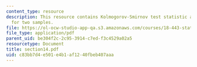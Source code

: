 ```yaml
---
content_type: resource
description: This resource contains Kolmogorov-Smirnov test statistic and KS test
  for two samples.
file: https://ol-ocw-studio-app-qa.s3.amazonaws.com/courses/18-443-statistics-for-applications-fall-2006/c83bb7d4e501e4b1af1240fbeb407aaa_section14.pdf
file_type: application/pdf
parent_uid: be304f2c-2c95-3914-c7ed-f3c4529a02a5
resourcetype: Document
title: section14.pdf
uid: c83bb7d4-e501-e4b1-af12-40fbeb407aaa
---
```

